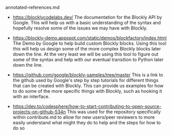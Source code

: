 annotated-references.md

- https://blocklycodelabs.dev/
The documentation for the Blockly API by Google. This will help us with a basic understanding of the syntax and hopefully resolve some of the issues we may have with Blockly.

- https://blockly-demo.appspot.com/static/demos/blockfactory/index.html
The Demo by Google to help build custom Blockly blocks. Using this tool this will help us design some of the more complex Blockly blocks later down the line. At the very least we will be using this tool to figure out some of the syntax and help with our eventual transition to Python later down the line.

- https://github.com/google/blockly-samples/tree/master
This is a link to the github used by Google's step by step tutorials for different things that can be created with Blockly. This can provide us examples for how to do some of the more specific things with Blockly, such as hooking it with an interface.

- https://dev.to/codesphere/how-to-start-contributing-to-open-source-projects-on-github-534n
This was used for the repository specifically within contribute.md to allow for new users/peer reviewers to more easily understand what might they do to help and the steps for how to do so


